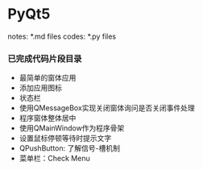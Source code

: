 # PyQt5

notes: *.md files
codes: *.py files

### 已完成代码片段目录

- 最简单的窗体应用
- 添加应用图标
- 状态栏
- 使用QMessageBox实现关闭窗体询问是否关闭事件处理
- 程序窗体整体居中
- 使用QMainWindow作为程序骨架
-  设置鼠标停顿等待时提示文字
-  QPushButton: 了解信号-槽机制
-  菜单栏：Check Menu


